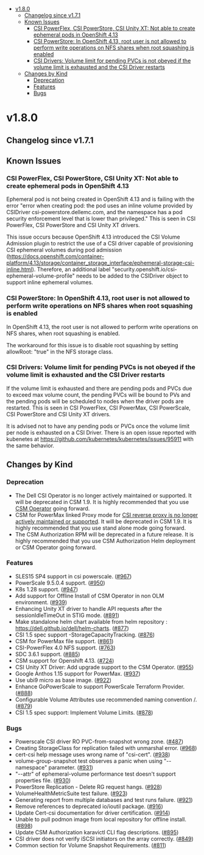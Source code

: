 <!--toc-->
- [v1.8.0](#v180)
  - [Changelog since v1.7.1](#changelog-since-v171)
  - [Known Issues](#known-issues)
    - [CSI PowerFlex, CSI PowerStore, CSI Unity XT: Not able to create ephemeral pods in OpenShift 4.13](#csi-powerflex-csi-powerstore-csi-unity-xt-not-able-to-create-ephemeral-pods-in-openshift-413)
    - [CSI PowerStore: In OpenShift 4.13, root user is not allowed to perform write operations on NFS shares when root squashing is enabled](#csi-powerstore-in-openshift-413-root-user-is-not-allowed-to-perform-write-operations-on-nfs-shares-when-root-squashing-is-enabled)
    - [CSI Drivers: Volume limit for pending PVCs is not obeyed if the volume limit is exhausted and the CSI Driver restarts](#csi-drivers-volume-limit-for-pending-pvcs-is-not-obeyed-if-the-volume-limit-is-exhausted-and-the-csi-driver-restarts)
  - [Changes by Kind](#changes-by-kind)
    - [Deprecation](#deprecation)
    - [Features](#features)
    - [Bugs](#bugs)
 

# v1.8.0 

## Changelog since v1.7.1 

## Known Issues

### CSI PowerFlex, CSI PowerStore, CSI Unity XT: Not able to create ephemeral pods in OpenShift 4.13

Ephemeral pod is not being created in OpenShift 4.13 and is failing with the error "error when creating pod: the pod uses an inline volume provided by CSIDriver csi-powerstore.dellemc.com, and the namespace has a pod security enforcement level that is lower than privileged." This is seen in CSI PowerFlex, CSI PowerStore and CSI Unity XT drivers.

This issue occurs because OpenShift 4.13 introduced the CSI Volume Admission plugin to restrict the use of a CSI driver capable of provisioning CSI ephemeral volumes during pod admission (https://docs.openshift.com/container-platform/4.13/storage/container_storage_interface/ephemeral-storage-csi-inline.html). Therefore, an additional label "security.openshift.io/csi-ephemeral-volume-profile" needs to be added to the CSIDriver object to support inline ephemeral volumes.

### CSI PowerStore: In OpenShift 4.13, root user is not allowed to perform write operations on NFS shares when root squashing is enabled

In OpenShift 4.13, the root user is not allowed to perform write operations on NFS shares, when root squashing is enabled.

The workaround for this issue is to disable root squashing by setting allowRoot: "true" in the NFS storage class.

### CSI Drivers: Volume limit for pending PVCs is not obeyed if the volume limit is exhausted and the CSI Driver restarts

If the volume limit is exhausted and there are pending pods and PVCs due to exceed max volume count, the pending PVCs will be bound to PVs and the pending pods will be scheduled to nodes when the driver pods are restarted. This is seen in CSI PowerFlex, CSI PowerMax, CSI PowerScale, CSI PowerStore and CSI Unity XT drivers.

It is advised not to have any pending pods or PVCs once the volume limit per node is exhausted on a CSI Driver. There is an open issue reported with kubenetes at https://github.com/kubernetes/kubernetes/issues/95911 with the same behavior.

## Changes by Kind 

### Deprecation 

- The Dell CSI Operator is no longer actively maintained or supported. It will be deprecated in CSM 1.9. It is highly recommended that you use [CSM Operator](https://dell.github.io/csm-docs/docs/deployment/csmoperator/) going forward.
- CSM for PowerMax linked Proxy mode for [CSI reverse proxy is no longer actively maintained or supported](https://dell.github.io/csm-docs/docs/csidriver/release/powermax/). It will be deprecated in CSM 1.9. It is highly recommended that you use stand alone mode going forward.
- The CSM Authorization RPM will be deprecated in a future release. It is highly recommended that you use CSM Authorization Helm deployment or CSM Operator going forward.
### Features 

- SLES15 SP4 support in csi powerscale. ([#967](https://github.com/dell/csm/issues/967))
- PowerScale 9.5.0.4 support. ([#950](https://github.com/dell/csm/issues/950))
- K8s 1.28 support. ([#947](https://github.com/dell/csm/issues/947))
- Add support for Offline Install of CSM Operator in non OLM environment. ([#939](https://github.com/dell/csm/issues/939))
- Enhancing Unity XT driver to handle API requests after the sessionIdleTimeOut in STIG mode. ([#891](https://github.com/dell/csm/issues/891))
- Make standalone helm chart available from helm repository : https://dell.github.io/dell/helm-charts. ([#877](https://github.com/dell/csm/issues/877))
- CSI 1.5 spec support -StorageCapacityTracking. ([#876](https://github.com/dell/csm/issues/876))
- CSM for PowerMax file support. ([#861](https://github.com/dell/csm/issues/861))
- CSI-PowerFlex 4.0 NFS support. ([#763](https://github.com/dell/csm/issues/763))
- SDC 3.6.1 support. ([#885](https://github.com/dell/csm/issues/885))
- CSM support for Openshift 4.13. ([#724](https://github.com/dell/csm/issues/724))
- CSI Unity XT Driver: Add upgrade support to the CSM Operator. ([#955](https://github.com/dell/csm/issues/955))
- Google Anthos 1.15 support  for PowerMax. ([#937](https://github.com/dell/csm/issues/937))
- Use ubi9 micro as base image. ([#922](https://github.com/dell/csm/issues/922))
- Enhance GoPowerScale to support PowerScale Terraform Provider. ([#888](https://github.com/dell/csm/issues/888))
- Configurable Volume Attributes use recommended naming convention <prefix>/<name>. ([#879](https://github.com/dell/csm/issues/879))
- CSI 1.5 spec support: Implement Volume Limits. ([#878](https://github.com/dell/csm/issues/878))

### Bugs 

- Powerscale CSI driver RO PVC-from-snapshot wrong zone. ([#487](https://github.com/dell/csm/issues/487))
- Creating StorageClass for replication failed with unmarshal error. ([#968](https://github.com/dell/csm/issues/968))
- cert-csi help message uses wrong name of "csi-cert". ([#938](https://github.com/dell/csm/issues/938))
- volume-group-snapshot test observes a panic when using "--namespace" parameter. ([#931](https://github.com/dell/csm/issues/931))
- "--attr" of ephemeral-volume performance test doesn't support properties file. ([#930](https://github.com/dell/csm/issues/930))
- PowerStore Replication - Delete RG request hangs. ([#928](https://github.com/dell/csm/issues/928))
- VolumeHealthMetricSuite test failure. ([#923](https://github.com/dell/csm/issues/923))
- Generating report from multiple databases and test runs failure. ([#921](https://github.com/dell/csm/issues/921))
- Remove references to deprecated io/ioutil package. ([#916](https://github.com/dell/csm/issues/916))
- Update Cert-csi documentation for driver certification. ([#914](https://github.com/dell/csm/issues/914))
- Unable to pull podmon image from local repository for offline install. ([#898](https://github.com/dell/csm/issues/898))
- Update CSM Authorization karavictl CLI flag descriptions. ([#895](https://github.com/dell/csm/issues/895))
- CSI driver does not verify iSCSI initiators on the array correctly. ([#849](https://github.com/dell/csm/issues/849))
- Common section for Volume Snapshot Requirements. ([#811](https://github.com/dell/csm/issues/811))
